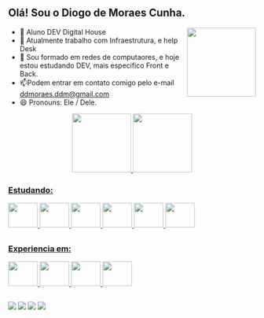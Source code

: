 ## Olá! Sou o Diogo de Moraes Cunha.
<div>
  <img align="Right" height="140em" src="https://images.vexels.com/media/users/3/157294/isolated/lists/81218c2c441da4a5095cb59bcf3a3eb8-icone-desenhado-a-mao-do-computador-portatil.png"/>
  
- 📖 Aluno DEV Digital House
- 🔭 Atualmente trabalho com Infraestrutura, e help Desk
- 🌱 Sou formado em redes de computaores, e hoje estou estudando DEV, mais especifico Front e Back.
- 📫Podem entrar em contato comigo pelo e-mail ddmoraes.ddm@gmail.com
- 😄 Pronouns: Ele / Dele. 


</div>
<div align="center">
  <a href="https://github.com/DiogomCunha">
  <img height="120em" src="https://github-readme-stats.vercel.app/api?username=DiogomCunha&show_icons=true&theme=ice&include_all_commits=true&count_private=true"/>
  <img height="120em" src="https://github-readme-stats.vercel.app/api/top-langs/?username=DiogomCunha&layout=compact&langs_count=7&theme=ice"/>
</div>

  
  
  ### Estudando:
  
 <img height="50" width="60" src = "https://cdn.jsdelivr.net/gh/devicons/devicon/icons/git/git-original.svg" />
 <img height="50" width="60" src="https://cdn.jsdelivr.net/gh/devicons/devicon/icons/github/github-original-wordmark.svg" />
 <img height="50" width="60" src="https://cdn.jsdelivr.net/gh/devicons/devicon/icons/html5/html5-original-wordmark.svg" />
 <img height="50" width="60" src="https://cdn.jsdelivr.net/gh/devicons/devicon/icons/javascript/javascript-original.svg" />
 <img height="50" width="60" src="https://cdn.jsdelivr.net/gh/devicons/devicon/icons/mysql/mysql-original-wordmark.svg" />
 <img height="50" width="60" src="https://cdn.jsdelivr.net/gh/devicons/devicon/icons/vscode/vscode-original-wordmark.svg" />
 
  ##
  
  ### Experiencia em:
  
  <img height="50" width="60" src="https://img.icons8.com/color/48/000000/windows-10.png"/>
 <img height="50" width="60" src="https://img.icons8.com/color/48/000000/active-directory.png"/>
  <img height="50" width="60" src="https://img.icons8.com/external-soft-fill-juicy-fish/60/000000/external-cloud-microservices-soft-fill-soft-fill-juicy-fish.png"/>
    <img height="50" width="60" src="https://img.icons8.com/color/48/000000/azure-1.png"/>

  ##
  
  <div>
      <a href="https://instagram.com/ddemoraes2" target="_blank"><img src="https://img.shields.io/badge/-Instagram-%23E4405F?style=for-the-badge&logo=instagram&logoColor=white" target="_blank"></a>
     <a href="https://www.linkedin.com/in/diogo-de-moraes-612a81102/" target="_blank"><img src="https://img.shields.io/badge/-LinkedIn-%230077B5?style=for-the-badge&logo=linkedin&logoColor=white" target="_blank"></a>
    <a href = "mailto:ddmoraes.ddm@gmail.com"><img src="https://img.shields.io/badge/-Gmail-%23333?style=for-the-badge&logo=gmail&logoColor=white" target="_blank"></a>
    <a href = "https://api.whatsapp.com/send?phone=5531991957040" target= "_blank"><img src="https://img.shields.io/badge/WhatsApp-25D366?style=for-the-badge&logo=whatsapp&logoColor=white"></a>       
  
  </div>
  
  ##
 




